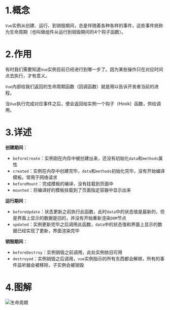 # 1.概念

`Vue`实例从创建、运行、到销毁期间，总是伴随着各种各样的事件，这些事件统称为生命周期（也叫做组件从运行到销毁期间的4个钩子函数）。



# 2.作用

有时我们需要知道`Vue`实例目前已经进行到哪一步了。因为某些操作只在对应时间点去执行，才有意义。

`Vue`内部给我们返回的生命周期函数（回调函数）就是用以告诉开发者当前的进程。

当`Vue`执行完成对应事件之后，便会返回给实例一个钩子（Hook）函数，供给调用。



# 3.详述

**创建期间**：

- `beforeCreate`：实例刚在内存中被创建出来，还没有初始化`data`和`methods`属性 
- `created`：实例在内存中创建完毕，`data`和`methods`初始化完毕，没有开始编译模板。常用于网络请求 
- `beforeMount`：完成模板的编译，没有挂载到页面中 
- `mounted`：将编译好的模板挂载到了页面指定容器中显示出来 

**运行期间**：

- `beforeUpdate`：状态更新之前执行此函数，此时`data`中的状态值是最新的，但是界面上显示的数据是旧的，并没有开始重新渲染`DOM`节点 
- `updated`：实例更新完毕之后调用此函数，`data`中的状态值和界面上显示的数据已经实现了更新，界面渲染完毕 

**销毁期间**：

- `beforeDestroy`：实例销毁之前调用，此处实例依旧可用 
- `destroyed`：实例销毁之后调用，`vue`实例指示的所有东西都会解绑，所有的事件监听器会被移除，子实例会被销毁 



# 4.图解

![生命周期](C:\Users\lenovo\Desktop\2019年11月19日始\notes\Vue\img\03.生命周期\生命周期.png)

